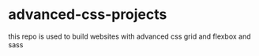 # advanced-css-projects

this repo is used to build websites with advanced css grid and flexbox and sass

